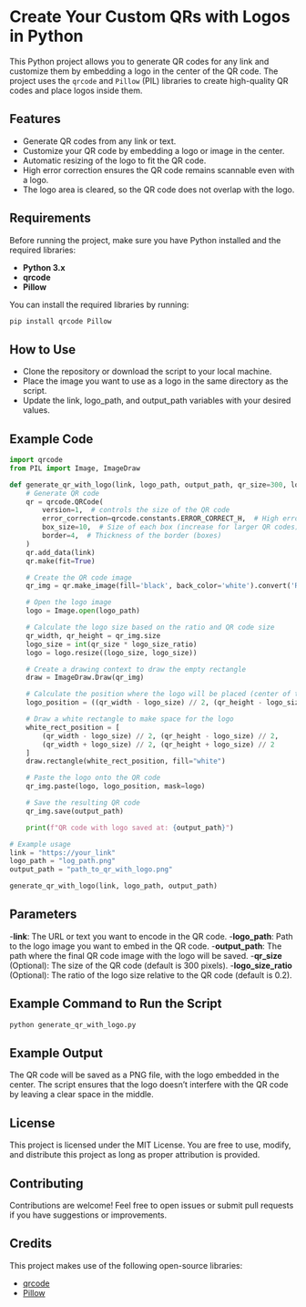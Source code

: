 # Create Your Custom QRs with Logos in Python

This Python project allows you to generate QR codes for any link and customize them by embedding a logo in the center of the QR code. The project uses the `qrcode` and `Pillow` (PIL) libraries to create high-quality QR codes and place logos inside them.

## Features

- Generate QR codes from any link or text.
- Customize your QR code by embedding a logo or image in the center.
- Automatic resizing of the logo to fit the QR code.
- High error correction ensures the QR code remains scannable even with a logo.
- The logo area is cleared, so the QR code does not overlap with the logo.

## Requirements

Before running the project, make sure you have Python installed and the required libraries:

- **Python 3.x**
- **qrcode**
- **Pillow**

You can install the required libraries by running:

```bash
pip install qrcode Pillow
```
## How to Use
- Clone the repository or download the script to your local machine.
- Place the image you want to use as a logo in the same directory as the script.
- Update the link, logo_path, and output_path variables with your desired values.

## Example Code
```python
import qrcode
from PIL import Image, ImageDraw

def generate_qr_with_logo(link, logo_path, output_path, qr_size=300, logo_size_ratio=0.2):
    # Generate QR code
    qr = qrcode.QRCode(
        version=1,  # controls the size of the QR code
        error_correction=qrcode.constants.ERROR_CORRECT_H,  # High error correction to fit the logo
        box_size=10,  # Size of each box (increase for larger QR codes)
        border=4,  # Thickness of the border (boxes)
    )
    qr.add_data(link)
    qr.make(fit=True)

    # Create the QR code image
    qr_img = qr.make_image(fill='black', back_color='white').convert('RGB')

    # Open the logo image
    logo = Image.open(logo_path)

    # Calculate the logo size based on the ratio and QR code size
    qr_width, qr_height = qr_img.size
    logo_size = int(qr_size * logo_size_ratio)
    logo = logo.resize((logo_size, logo_size))

    # Create a drawing context to draw the empty rectangle
    draw = ImageDraw.Draw(qr_img)

    # Calculate the position where the logo will be placed (center of the QR code)
    logo_position = ((qr_width - logo_size) // 2, (qr_height - logo_size) // 2)

    # Draw a white rectangle to make space for the logo
    white_rect_position = [
        (qr_width - logo_size) // 2, (qr_height - logo_size) // 2,
        (qr_width + logo_size) // 2, (qr_height + logo_size) // 2
    ]
    draw.rectangle(white_rect_position, fill="white")

    # Paste the logo onto the QR code
    qr_img.paste(logo, logo_position, mask=logo)

    # Save the resulting QR code
    qr_img.save(output_path)

    print(f"QR code with logo saved at: {output_path}")

# Example usage
link = "https://your_link"
logo_path = "log_path.png"
output_path = "path_to_qr_with_logo.png"

generate_qr_with_logo(link, logo_path, output_path)
```
## Parameters  

-**link**: The URL or text you want to encode in the QR code.
-**logo_path**: Path to the logo image you want to embed in the QR code.
-**output_path**: The path where the final QR code image with the logo will be saved.
-**qr_size** (Optional): The size of the QR code (default is 300 pixels).
-**logo_size_ratio** (Optional): The ratio of the logo size relative to the QR code (default is 0.2).
## Example Command to Run the Script

```bash
python generate_qr_with_logo.py
```
## Example Output
The QR code will be saved as a PNG file, with the logo embedded in the center. The script ensures that the logo doesn’t interfere with the QR code by leaving a clear space in the middle.

## License
This project is licensed under the MIT License. You are free to use, modify, and distribute this project as long as proper attribution is provided.

## Contributing
Contributions are welcome! Feel free to open issues or submit pull requests if you have suggestions or improvements.

## Credits
This project makes use of the following open-source libraries:
- [qrcode](https://pypi.org/project/qrcode/)
- [Pillow](https://pypi.org/project/Pillow/)


